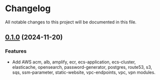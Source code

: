 # Changelog

All notable changes to this project will be documented in this file.

## [0.1.0]() (2024-11-20)
### Features
* Add AWS acm, alb, amplify, ecr, ecs-application, ecs-cluster, elasticache, opensearch, password-generator, postgres, route53, s3, sqs, ssm-parameter, static-website, vpc-endpoints, vpc, vpn modules.
